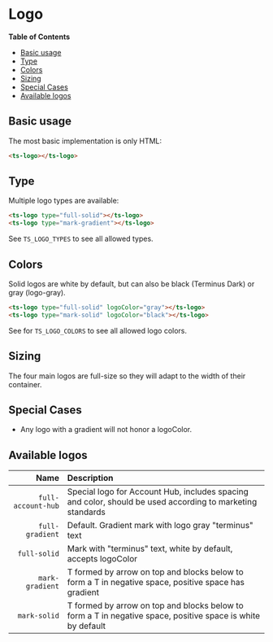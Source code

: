<h1>Logo</h1>


<!-- START doctoc generated TOC please keep comment here to allow auto update -->
<!-- DON'T EDIT THIS SECTION, INSTEAD RE-RUN doctoc TO UPDATE -->
**Table of Contents**

- [Basic usage](#basic-usage)
- [Type](#type)
- [Colors](#colors)
- [Sizing](#sizing)
- [Special Cases](#special-cases)
- [Available logos](#available-logos)

<!-- END doctoc generated TOC please keep comment here to allow auto update -->


## Basic usage

The most basic implementation is only HTML:

```html
<ts-logo></ts-logo>
```

## Type

Multiple logo types are available:

```html
<ts-logo type="full-solid"></ts-logo>
<ts-logo type="mark-gradient"></ts-logo>
```

See `TS_LOGO_TYPES` to see all allowed types.

## Colors

Solid logos are white by default, but can also be black (Terminus Dark) or gray (logo-gray).

```html
<ts-logo type="full-solid" logoColor="gray"></ts-logo>
<ts-logo type="mark-solid" logoColor="black"></ts-logo>
```

See for `TS_LOGO_COLORS` to see all allowed logo colors.

## Sizing

The four main logos are full-size so they will adapt to the width of their container.

## Special Cases

- Any logo with a gradient will not honor a logoColor.

## Available logos

|               Name | Description                                                                                                 |
|-------------------:|:------------------------------------------------------------------------------------------------------------|
| `full-account-hub` | Special logo for Account Hub, includes spacing and color, should be used according to marketing standards   |
|    `full-gradient` | Default. Gradient mark with logo gray "terminus" text                                                       |
|       `full-solid` | Mark with "terminus" text, white by default, accepts logoColor                                              |
|    `mark-gradient` | T formed by arrow on top and blocks below to form a T in negative space, positive space has gradient        |
|       `mark-solid` | T formed by arrow on top and blocks below to form a T in negative space, positive space is white by default |
